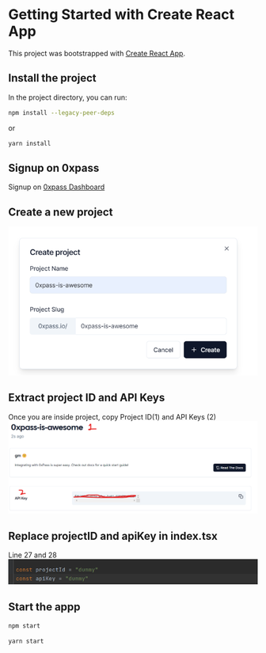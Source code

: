 # Getting Started with Create React App

This project was bootstrapped with [Create React App](https://github.com/facebook/create-react-app).

## Install the project

In the project directory, you can run:

```bash
npm install --legacy-peer-deps
```

or 
```bash
yarn install
```

## Signup on 0xpass

Signup on [0xpass Dashboard](https://dashboard.0xpass.io/)

## Create a new project

![Create Project](src/images/demo/create-project.png)


## Extract project ID and API Keys

Once you are inside project, copy Project ID(1) and API Keys (2)
![Project API Key](src/images/demo/project-and-keys.png)


## Replace projectID and apiKey in index.tsx
Line 27 and 28
![Dummy](src/images/demo/dummy.png)


## Start the appp

```bash
npm start
```

```bash
yarn start
```

